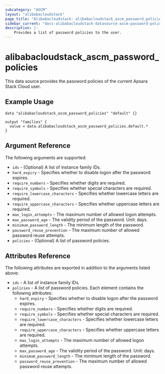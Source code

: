 ```yaml
---
subcategory: "ASCM"
layout: "alibabacloudstack"
page_title: "Alibabacloudstack: alibabacloudstack_ascm_password_policies"
sidebar_current: "docs-alibabacloudstack-datasource-ascm-password-policies"
description: |-
    Provides a list of password policies to the user.
---
```


# alibabacloudstack_ascm_password_policies

This data source provides the password policies of the current Apsara Stack Cloud user.

## Example Usage

```
data "alibabacloudstack_ascm_password_policies" "default" {}

output "families" {
  value = data.alibabacloudstack_ascm_password_policies.default.*
}
```

## Argument Reference

The following arguments are supported:

* `ids` - (Optional) A list of instance family IDs.
* `hard_expiry` - Specifies whether to disable logon after the password expires.
* `require_numbers` - Specifies whether digits are required.
* `require_symbols` - Specifies whether special characters are required.
* `require_lowercase_characters` - Specifies whether lowercase letters are required.
* `require_uppercase_characters` - Specifies whether uppercase letters are required.
* `max_login_attempts` - The maximum number of allowed logon attempts.
* `max_password_age` - The validity period of the password. Unit: days.
* `minimum_password_length` - The minimum length of the password.
* `password_reuse_prevention` - The maximum number of allowed password reuse attempts.
* `policies` - (Optional) A list of password policies.

## Attributes Reference

The following attributes are exported in addition to the arguments listed above:

* `ids` - A list of instance family IDs.
* `policies` - A list of password policies. Each element contains the following attributes:
  * `hard_expiry` - Specifies whether to disable logon after the password expires.
  * `require_numbers` - Specifies whether digits are required.
  * `require_symbols` - Specifies whether special characters are required.
  * `require_lowercase_characters` - Specifies whether lowercase letters are required.
  * `require_uppercase_characters` - Specifies whether uppercase letters are required.
  * `max_login_attempts` - The maximum number of allowed logon attempts.
  * `max_password_age` - The validity period of the password. Unit: days.
  * `minimum_password_length` - The minimum length of the password.
  * `password_reuse_prevention` - The maximum number of allowed password reuse attempts.
